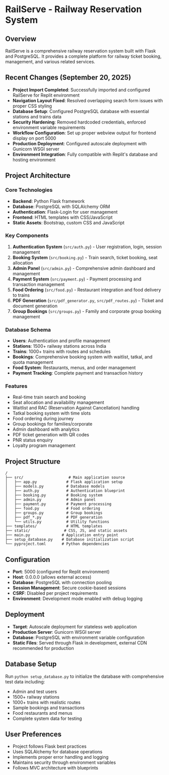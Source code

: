 # RailServe - Railway Reservation System

## Overview
RailServe is a comprehensive railway reservation system built with Flask and PostgreSQL. It provides a complete platform for railway ticket booking, management, and various related services.

## Recent Changes (September 20, 2025)
- **Project Import Completed**: Successfully imported and configured RailServe for Replit environment
- **Navigation Layout Fixed**: Resolved overlapping search form issues with proper CSS styling
- **Database Setup**: Configured PostgreSQL database with essential stations and trains data
- **Security Hardening**: Removed hardcoded credentials, enforced environment variable requirements
- **Workflow Configuration**: Set up proper webview output for frontend display on port 5000
- **Production Deployment**: Configured autoscale deployment with Gunicorn WSGI server
- **Environment Integration**: Fully compatible with Replit's database and hosting environment

## Project Architecture

### Core Technologies
- **Backend**: Python Flask framework
- **Database**: PostgreSQL with SQLAlchemy ORM
- **Authentication**: Flask-Login for user management
- **Frontend**: HTML templates with CSS/JavaScript
- **Static Assets**: Bootstrap, custom CSS and JavaScript

### Key Components
1. **Authentication System** (`src/auth.py`) - User registration, login, session management
2. **Booking System** (`src/booking.py`) - Train search, ticket booking, seat allocation
3. **Admin Panel** (`src/admin.py`) - Comprehensive admin dashboard and management
4. **Payment System** (`src/payment.py`) - Payment processing and transaction management
5. **Food Ordering** (`src/food.py`) - Restaurant integration and food delivery to trains
6. **PDF Generation** (`src/pdf_generator.py`, `src/pdf_routes.py`) - Ticket and document generation
7. **Group Bookings** (`src/groups.py`) - Family and corporate group booking management

### Database Schema
- **Users**: Authentication and profile management
- **Stations**: 1500+ railway stations across India
- **Trains**: 1000+ trains with routes and schedules
- **Bookings**: Comprehensive booking system with waitlist, tatkal, and quota management
- **Food System**: Restaurants, menus, and order management
- **Payment Tracking**: Complete payment and transaction history

### Features
- Real-time train search and booking
- Seat allocation and availability management
- Waitlist and RAC (Reservation Against Cancellation) handling
- Tatkal booking system with time slots
- Food ordering during journey
- Group bookings for families/corporate
- Admin dashboard with analytics
- PDF ticket generation with QR codes
- PNR status enquiry
- Loyalty program management

## Project Structure
```
/
├── src/                    # Main application source
│   ├── app.py             # Flask application setup
│   ├── models.py          # Database models
│   ├── auth.py            # Authentication blueprint
│   ├── booking.py         # Booking system
│   ├── admin.py           # Admin panel
│   ├── payment.py         # Payment processing
│   ├── food.py            # Food ordering
│   ├── groups.py          # Group bookings
│   ├── pdf_*.py           # PDF generation
│   └── utils.py           # Utility functions
├── templates/             # HTML templates
├── static/               # CSS, JS, and static assets
├── main.py              # Application entry point
├── setup_database.py    # Database initialization script
└── pyproject.toml       # Python dependencies
```

## Configuration
- **Port**: 5000 (configured for Replit environment)
- **Host**: 0.0.0.0 (allows external access)
- **Database**: PostgreSQL with connection pooling
- **Session Management**: Secure cookie-based sessions
- **CSRF**: Disabled per project requirements
- **Environment**: Development mode enabled with debug logging

## Deployment
- **Target**: Autoscale deployment for stateless web application
- **Production Server**: Gunicorn WSGI server
- **Database**: PostgreSQL with environment variable configuration
- **Static Files**: Served through Flask in development, external CDN recommended for production

## Database Setup
Run `python setup_database.py` to initialize the database with comprehensive test data including:
- Admin and test users
- 1500+ railway stations
- 1000+ trains with realistic routes
- Sample bookings and transactions
- Food restaurants and menus
- Complete system data for testing

## User Preferences
- Project follows Flask best practices
- Uses SQLAlchemy for database operations
- Implements proper error handling and logging
- Maintains security through environment variables
- Follows MVC architecture with blueprints